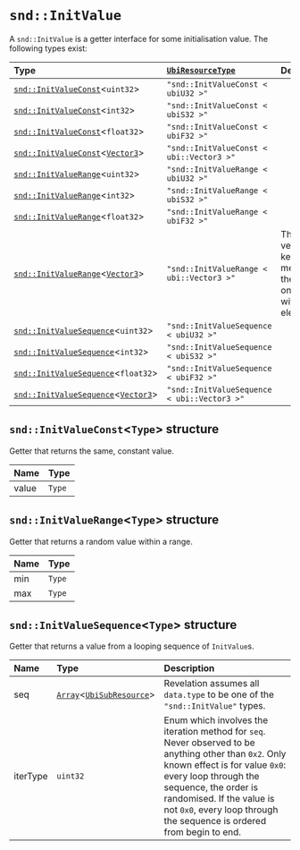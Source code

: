 # `snd::InitValue`

A `snd::InitValue` is a getter interface for some initialisation value. The following types exist:

| Type | [`UbiResourceType`](./index.md#ubiresourcetype-string) | Descrpition |
| :-- | :-- | :-- |
| [`snd::InitValueConst`](#sndinitvalueconsttype-structure)<`uint32`> | `"snd::InitValueConst < ubiU32 >"` |  |
| [`snd::InitValueConst`](#sndinitvalueconsttype-structure)<`int32`> | `"snd::InitValueConst < ubiS32 >"` |  |
| [`snd::InitValueConst`](#sndinitvalueconsttype-structure)<`float32`> | `"snd::InitValueConst < ubiF32 >"` |  |
| [`snd::InitValueConst`](#sndinitvalueconsttype-structure)<[`Vector3`](../base.md#vector3-structure)> | `"snd::InitValueConst < ubi::Vector3 >"` |  |
| [`snd::InitValueRange`](#sndinitvaluerangetype-structure)<`uint32`> | `"snd::InitValueRange < ubiU32 >"` |  |
| [`snd::InitValueRange`](#sndinitvaluerangetype-structure)<`int32`> | `"snd::InitValueRange < ubiS32 >"` |  |
| [`snd::InitValueRange`](#sndinitvaluerangetype-structure)<`float32`> | `"snd::InitValueRange < ubiF32 >"` |  |
| [`snd::InitValueRange`](#sndinitvaluerangetype-structure)<[`Vector3`](../base.md#vector3-structure)> | `"snd::InitValueRange < ubi::Vector3 >"` | Though a vec3 is kept in memory, the class only works with the `x` element. |
| [`snd::InitValueSequence`](#sndinitvaluesequencetype-structure)<`uint32`> | `"snd::InitValueSequence < ubiU32 >"` |  |
| [`snd::InitValueSequence`](#sndinitvaluesequencetype-structure)<`int32`> | `"snd::InitValueSequence < ubiS32 >"` |  |
| [`snd::InitValueSequence`](#sndinitvaluesequencetype-structure)<`float32`> | `"snd::InitValueSequence < ubiF32 >"` |  |
| [`snd::InitValueSequence`](#sndinitvaluesequencetype-structure)<[`Vector3`](../base.md#vector3-structure)> | `"snd::InitValueSequence < ubi::Vector3 >"` |  |

## `snd::InitValueConst`<`Type`> structure

Getter that returns the same, constant value.

| Name | Type |
| :-- | :-- |
| value | `Type` |

## `snd::InitValueRange`<`Type`> structure

Getter that returns a random value within a range.

| Name | Type |
| :-- | :-- |
| min | `Type` |
| max | `Type` |

## `snd::InitValueSequence`<`Type`> structure

Getter that returns a value from a looping sequence of `InitValue`s.

| Name | Type | Description |
| :-- | :-- | :-- |
| seq | [`Array`](../base.md#array-structure)<[`UbiSubResource`](./index.md#ubisubresource-structure)> | Revelation assumes all `data.type` to be one of the `"snd::InitValue"` types. |
| iterType | `uint32` | Enum which involves the iteration method for `seq`. Never observed to be anything other than `0x2`. Only known effect is for value `0x0`: every loop through the sequence, the order is randomised. If the value is not `0x0`, every loop through the sequence is ordered from begin to end. |
